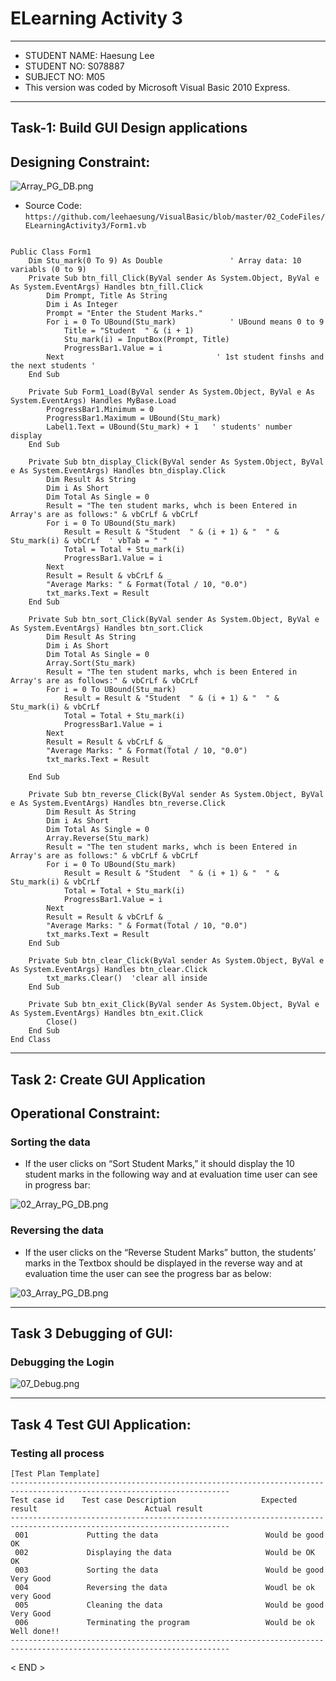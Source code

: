 # ELearning Activity 3

***

* STUDENT NAME:	Haesung Lee
* STUDENT NO:	  S078887
* SUBJECT NO:	  M05
* This version was coded by Microsoft Visual Basic 2010 Express.


***

## Task-1: Build GUI Design applications 
## Designing Constraint:

![Array_PG_DB.png](https://github.com/leehaesung/VisualBasic/blob/master/02_CodeFiles/ELearningActivity3/Array_PG_DB.png)
* Source Code: `https://github.com/leehaesung/VisualBasic/blob/master/02_CodeFiles/ELearningActivity3/Form1.vb`

````````````````````````````````````````

Public Class Form1
    Dim Stu_mark(0 To 9) As Double               ' Array data: 10 variabls (0 to 9)
    Private Sub btn_fill_Click(ByVal sender As System.Object, ByVal e As System.EventArgs) Handles btn_fill.Click
        Dim Prompt, Title As String
        Dim i As Integer
        Prompt = "Enter the Student Marks."
        For i = 0 To UBound(Stu_mark)            ' UBound means 0 to 9 
            Title = "Student  " & (i + 1)
            Stu_mark(i) = InputBox(Prompt, Title)
            ProgressBar1.Value = i
        Next                                  ' 1st student finshs and the next students '
    End Sub

    Private Sub Form1_Load(ByVal sender As System.Object, ByVal e As System.EventArgs) Handles MyBase.Load
        ProgressBar1.Minimum = 0
        ProgressBar1.Maximum = UBound(Stu_mark)
        Label1.Text = UBound(Stu_mark) + 1   ' students' number display
    End Sub

    Private Sub btn_display_Click(ByVal sender As System.Object, ByVal e As System.EventArgs) Handles btn_display.Click
        Dim Result As String
        Dim i As Short
        Dim Total As Single = 0
        Result = "The ten student marks, whch is been Entered in Array's are as follows:" & vbCrLf & vbCrLf
        For i = 0 To UBound(Stu_mark)
            Result = Result & "Student  " & (i + 1) & "  " & Stu_mark(i) & vbCrLf  ' vbTab = " "
            Total = Total + Stu_mark(i)
            ProgressBar1.Value = i
        Next
        Result = Result & vbCrLf & _
        "Average Marks: " & Format(Total / 10, "0.0")
        txt_marks.Text = Result
    End Sub

    Private Sub btn_sort_Click(ByVal sender As System.Object, ByVal e As System.EventArgs) Handles btn_sort.Click
        Dim Result As String
        Dim i As Short
        Dim Total As Single = 0
        Array.Sort(Stu_mark)
        Result = "The ten student marks, whch is been Entered in Array's are as follows:" & vbCrLf & vbCrLf
        For i = 0 To UBound(Stu_mark)
            Result = Result & "Student  " & (i + 1) & "  " & Stu_mark(i) & vbCrLf
            Total = Total + Stu_mark(i)
            ProgressBar1.Value = i
        Next
        Result = Result & vbCrLf & _
        "Average Marks: " & Format(Total / 10, "0.0")
        txt_marks.Text = Result

    End Sub

    Private Sub btn_reverse_Click(ByVal sender As System.Object, ByVal e As System.EventArgs) Handles btn_reverse.Click
        Dim Result As String
        Dim i As Short
        Dim Total As Single = 0
        Array.Reverse(Stu_mark)
        Result = "The ten student marks, whch is been Entered in Array's are as follows:" & vbCrLf & vbCrLf
        For i = 0 To UBound(Stu_mark)
            Result = Result & "Student  " & (i + 1) & "  " & Stu_mark(i) & vbCrLf
            Total = Total + Stu_mark(i)
            ProgressBar1.Value = i
        Next
        Result = Result & vbCrLf & _
        "Average Marks: " & Format(Total / 10, "0.0")
        txt_marks.Text = Result
    End Sub

    Private Sub btn_clear_Click(ByVal sender As System.Object, ByVal e As System.EventArgs) Handles btn_clear.Click
        txt_marks.Clear()  'clear all inside 
    End Sub

    Private Sub btn_exit_Click(ByVal sender As System.Object, ByVal e As System.EventArgs) Handles btn_exit.Click
        Close()
    End Sub
End Class
````````````````````````````````````````

***

## Task 2: Create GUI  Application
## Operational Constraint:

### Sorting the data
* If the user clicks on “Sort Student Marks,” it should display the 10 student marks in the following way and at evaluation time user can see in progress bar:

![02_Array_PG_DB.png](https://github.com/leehaesung/VisualBasic/blob/master/02_CodeFiles/ELearningActivity3/02_Array_PG_DB.png)


### Reversing the data
* If the user clicks on the “Reverse Student Marks” button, the students’ marks in the Textbox should be displayed in the reverse way and at evaluation time the user can see the progress bar as below:

![03_Array_PG_DB.png](https://github.com/leehaesung/VisualBasic/blob/master/02_CodeFiles/ELearningActivity3/03_Array_PG_DB.png)


***

## Task 3 Debugging of GUI: 
### Debugging the Login

![07_Debug.png](https://github.com/leehaesung/VisualBasic/blob/master/02_CodeFiles/Assessment02/OutputImageFiles/07_Debug.png)

***

## Task 4 Test GUI Application:
### Testing all process
````````````````````````````````````````
[Test Plan Template]
-----------------------------------------------------------------------------------------------------------------------
Test case id	Test case Description                   Expected result                        Actual result
-----------------------------------------------------------------------------------------------------------------------
 001             Putting the data    			         Would be good                          OK
 002	         Displaying the data 	                 Would be OK	                        OK       
 003			 Sorting the data                        Would be good                          Very Good
 004             Reversing the data                      Woudl be ok                            very Good
 005             Cleaning the data                       Would be good                          Very Good
 006             Terminating the program                 Would be ok                            Well done!!
-----------------------------------------------------------------------------------------------------------------------
````````````````````````````````````````


< END >
